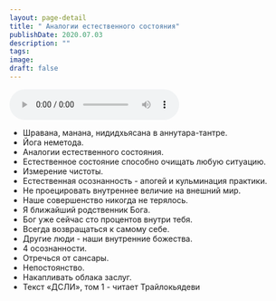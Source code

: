 ```yaml
---
layout: page-detail
title: " Аналогии естественного состояния"
publishDate: 2020.07.03
description: ""
tags:
image:
draft: false
---
```


<audio title="2020.07.03 -  Аналогии естественного состояния.mp3" src="https://filer-api.advayta.org/v1.0/public/files/75663" controls=""></audio>

* Шравана, манана, нидидхьясана в аннутара-тантре.
* Йога неметода.
* Аналогии естественного состояния.
* Естественное состояние способно очищать любую ситуацию.
* Измерение чистоты.
* Естественная осознанность - апогей и кульминация практики.
* Не проецировать внутреннее величие на внешний мир.
* Наше совершенство никогда не терялось.
* Я ближайший родственник Бога.
* Бог уже сейчас сто процентов внутри тебя.
* Всегда возвращаться к самому себе.
* Другие люди - наши внутренние божества.
* 4 осознанности.
* Отречься от сансары.
* Непостоянство.
* Накапливать облака заслуг.
* Текст «ДСЛИ», том 1 - читает Трайлокьядеви

  

